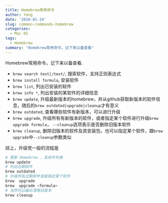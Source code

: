 ```yaml
---
title: Homebrew常用命令
author: Yang
date: '2018-01-24'
slug: common-commands-homebrew
categories:
  - Mac OS
tags:
  - Homebrew
summary: "Homebrew常用命令，记下来以备查看"
---
```


Homebrew常用命令，记下来以备查看.<!--more-->
 
- `brew search text|/text/`, 搜索软件，支持正则表达式
- `brew install formula`, 安装软件
- `brew list`, 列出已安装的软件
- `brew info *`, 列出安装的某软件的详细信息
- `brew update`, 升级最新版本的homebrew，并从github获取新版本的软件信息，随后的`brew outdated|upgrade|cleanup`才有意义
- `brew outdated`, 查看哪些软件有新版本，可以进行升级
- `brew upgrade`, 升级所有有新版本的软件，或者指定某个软件进行升级`brew upgrade formula`， `--cleanup`选项表示是否删除旧版本软件
- `brew cleanup`, 删除旧版本的软件及其安装包，也可以指定某个软件，跟`brew upgrade`中`--cleanup`参数类似

综上，升级党一般的流程是
```sh
# 更新 Homebrew ，及软件列表
brew update     
# 列出过期软件    
brew outdated
# 升级所有过期软件或者指定某个软件   
brew  upgrade 
brew  upgrade <formula>
# 当然可以最后清理旧版本
brew cleanup 
```


